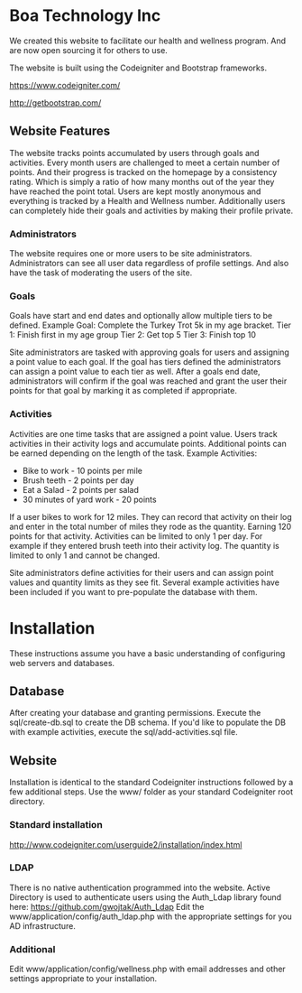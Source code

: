 # Boa Technology Inc
We created this website to facilitate our health and wellness program. And are now open sourcing it for others to use. 

The website is built using the Codeigniter and Bootstrap frameworks.

https://www.codeigniter.com/

http://getbootstrap.com/

## Website Features
The website tracks points accumulated by users through goals and activities. Every month users are challenged to meet a certain number of points. And their progress is tracked on the homepage by a consistency rating. Which is simply a ratio of how many months out of the year they have reached the point total.
Users are kept mostly anonymous and everything is tracked by a Health and Wellness number. Additionally users can completely hide their goals and activities by making their profile private.

### Administrators
The website requires one or more users to be site administrators. Administrators can see all user data regardless of profile settings. And also have the task of moderating the users of the site. 

### Goals
Goals have start and end dates and optionally allow multiple tiers to be defined.
Example Goal:
Complete the Turkey Trot 5k in my age bracket.
Tier 1: Finish first in my age group
Tier 2: Get top 5
Tier 3: Finish top 10

Site administrators are tasked with approving goals for users and assigning a point value to each goal. If the goal has tiers defined the administrators can assign a point value to each tier as well.
After a goals end date, administrators will confirm if the goal was reached and grant the user their points for that goal by marking it as completed if appropriate.

### Activities
Activities are one time tasks that are assigned a point value. Users track activities in their activity logs and accumulate points. Additional points can be earned depending on the length of the task. 
Example Activities:
* Bike to work - 10 points per mile
* Brush teeth  - 2 points per day
* Eat a Salad  - 2 points per salad
* 30 minutes of yard work  - 20 points

If a user bikes to work for 12 miles. They can record that activity on their log and enter in the total number of miles they rode as the quantity. Earning 120 points for that activity.
Activities can be limited to only 1 per day. For example if they entered brush teeth into their activity log. The quantity is limited to only 1 and cannot be changed.

Site administrators define activities for their users and can assign point values and quantity limits as they see fit. Several example activities have been included if you want to pre-populate the database with them.


# Installation
These instructions assume you have a basic understanding of configuring web servers and databases.

## Database
After creating your database and granting permissions. Execute the sql/create-db.sql to create the DB schema. If you'd like to populate the DB with example activities, execute the sql/add-activities.sql file.

## Website
Installation is identical to the standard Codeigniter instructions followed by a few additional steps. Use the www/ folder as your standard Codeigniter root directory.

### Standard installation 
http://www.codeigniter.com/userguide2/installation/index.html

### LDAP
There is no native authentication programmed into the website. Active Directory is used to authenticate users using the Auth_Ldap library found here: https://github.com/gwojtak/Auth_Ldap
Edit the www/application/config/auth_ldap.php with the appropriate settings for you AD infrastructure.

### Additional
 Edit www/application/config/wellness.php with email addresses and other settings appropriate to your installation.
 

